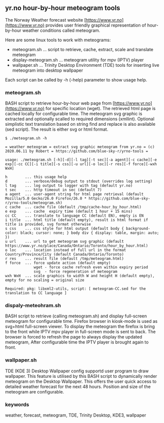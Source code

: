 ## yr.no hour-by-hour meteogram tools

The Norway Weather forecast website [https://www.yr.no](https://www.yr.no) provides user friendly graphical
representation of hour-by-hour weather conditions called meteogram.

Here are some linux tools to work with meteograms:

* meteogram.sh ... script to retrieve, cache, extract, scale and translate meteogram
* display-meteogram.sh ... meteogram utility for mpv (IPTV) player
* wallpaper.sh ... Trinity Desktop Environment (TDE) tools for inserting live meteogram into desktop wallpaper

Each script can be called by -h (-help) parameter to show usage help.

### meteogram.sh

BASH script to retrieve hour-by-hour web page from [https://www.yr.no](https://www.yr.no) for specific location (wget).
The retrieved html page is cached locally for configurable time. The meteogram svg graphic is extracted and optionally
scalled to required dimensions (xmllint). Optional simplistic text translation based on string find and replace is also
available (sed script). The result is either svg or html format.

    $ ./meteogram.sh -h

    = weather meteogram = extract svg graphic meteogram from yr.no = (c) 2020.06.11 by Robert = https://github.com/blue-sky-r/yrno-tools =

    usage: ./meteogram.sh [-h][-d][-l tag][-t sec][-a agent][-c cache][-e exp][-cc CC][-i title][-s css][-u url][-o loc][-r res][-f force][-wxh WxH]

    h        ... this usage help
    d        ... verbose/debug output to stdout (overrides log setting)
    l tag    ... log output to logger with tag (default yr.no)
    t sec    ... http timeout in sec (default 7)
    a agent  ... user-agent string for html page retrieval (default Mozilla/5.0 Gecko/26.0 Firefox/26.0 * https://github.com/blue-sky-r/yrno-tools/meteogram.sh)
    c cache  ... cache file (default /tmp/cache-hour_by_hour.html)
    e exp    ... cache  expiry time (default 1 hour + 15 mins)
    cc CC    ... translate to language CC (default EN), empty is EN
    i title  ... html title (default empty), result is html format if title is provided, svg format otherwise
    s css    ... css style for html output (default body { background-color: black; cursor: none; } body div { display: table, margin: auto; })
    u url    ... url to get meteogram svg graphic (default https://www.yr.no/place/Canada/Ontario/Toronto/hour_by_hour.html)
    o loc    ... location instead of full url in the format Country/Province/City (default Canada/Ontario/Toronto)
    r res    ... result file (default /tmp/meteogram.html)
    f force  ... force update action (default empty)
                 wget - force cache refresh even within expiry period
                 svg  - force regeneration of meteogram
    wxh WxH  ... scale graphics to width W and height H (default empty), empty for no scaling = original size

    Required: pkg: libxml2-utils, script: [ meteogram-CC.sed for the translation to CC language ]

### dispaly-meteohram.sh

BASH script to retrieve (calling meteogram.sh) and display full-screen meteogram for configurable time.
Firefox browser in kiosk-mode is used as svg+html full-screen viewer. To display the meteogram the firefox
is bring to the front while IPTV mpv player in full-screen mode is sent to back. The browser is forced to refresh
the page to always display the updated meteogram, After configurable time the IPTV player is brought again to front.

### wallpaper.sh

TDE (KDE 3) Desktop Wallpaper config supportd user program to draw wallpaper. This feature is utilised by this BASH script
to dynamically render meteogram on the Desktop Wallpaper. This offers the user quick access to detailed weather forecast
for the next 48 hours. Position and size of the meteogram are configurable.


### keywords

weather, forecast, meteogram, TDE, Trinity Desktop, KDE3, wallpaper